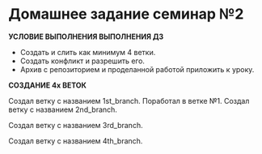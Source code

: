 # Домашнее задание семинар №2 #
__УСЛОВИЕ ВЫПОЛНЕНИЯ ВЫПОЛНЕНИЯ ДЗ__
* Создать и слить как минимум 4 ветки.
* Cоздать конфликт и разрешить его.
* Архив с репозиторием и проделанной работой приложить к уроку.

__СОЗДАНИЕ 4х ВЕТОК__

Создал ветку с названием 1st_branch.
Поработал в ветке №1.
Создал ветку с названием 2nd_branch.

Создал ветку с названием 3rd_branch.

Создал ветку с названием 4th_branch.